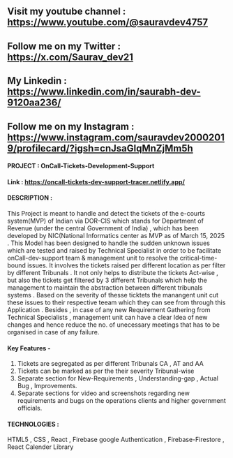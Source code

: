 ## Visit my youtube channel : https://www.youtube.com/@sauravdev4757
## Follow me on my Twitter : https://x.com/Saurav_dev21
## My Linkedin : https://www.linkedin.com/in/saurabh-dev-9120aa236/
## Follow me on my Instagram : https://www.instagram.com/sauravdev20002019/profilecard/?igsh=cnJsaGlqMnZjMm5h 

#### PROJECT : OnCall-Tickets-Development-Support

#### Link : https://oncall-tickets-dev-support-tracer.netlify.app/

#### DESCRIPTION : 

This Project is meant to handle and detect the tickets of the e-courts system(MVP) of Indian via DOR-CIS which stands for Department of Revenue  (under the central Government of India) , which has been developed by NIC(National Informatics center as MVP as of March 15, 2025 . This Model has been designed to handle the sudden unknown issues which are tested and raised by Technical Specialist in order to be facilitate onCall-dev-support team & management unit to resolve the critical-time-bound issues. It involves the tickets raised per different location as per filter by different Tribunals . It not only helps to distribute the tickets Act-wise , but also the tickets get filtered by 3 different Tribunals which help the management to maintain the abstraction between different tribunals systems . Based on the severity of thesse ticktets the manangent unit cut these issues to their respective teeam which they can see from through this Application . Besides , in case of any new Requirement Gathering from Technical Specialists , management unit can have a clear Idea of new changes and hence reduce the no. of unecessary meetings that has to be organised in case of any failure.

#### Key Features - 
1) Tickets are segregated as per different Tribunals CA , AT and AA
2) Tickets can be marked as per the their severity Tribunal-wise
3) Separate section for New-Requirements , Understanding-gap , Actual Bug , Improvements.
4) Separate sections for video and screenshots regarding new requirements and bugs on the operations clients and higher government officials.
   

#### TECHNOLOGIES :
HTML5 , CSS , React , Firebase google Authentication , Firebase-Firestore , React Calender Library




   












